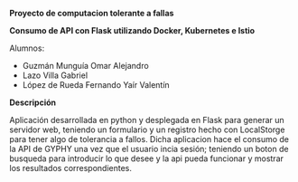 **Proyecto de computacion tolerante a fallas**

**Consumo de API con Flask utilizando Docker, Kubernetes e Istio**

Alumnos:
 - Guzmán Munguía Omar Alejandro
 - Lazo Villa Gabriel
 - López de Rueda Fernando Yaír Valentín


**Descripción**


Aplicación desarrollada en python y desplegada en Flask para generar un servidor web, 
teniendo un formulario y un registro hecho con LocalStorge para tener algo de tolerancia
a fallos.
Dicha aplicacion hace el consumo de la API de GYPHY una vez que el usuario incia sesión; 
teniendo un boton de busqueda para introducir lo que desee y la api pueda funcionar y 
mostrar los resultados correspondientes.



